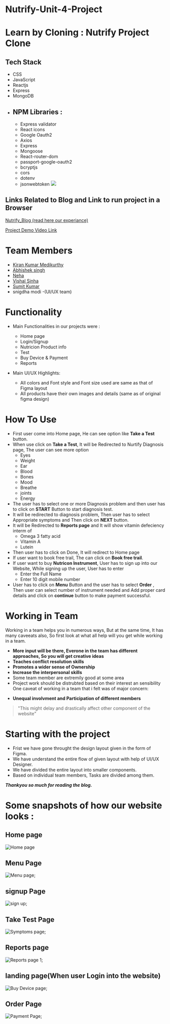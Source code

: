 # Nutrify-Unit-4-Project

# Learn by Cloning : Nutrify Project Clone

## Tech Stack
* CSS
* JavaScript
* Reactjs
* Express
* MongoDB
* ## NPM Libraries :
    * Express validator
    * React icons
    * Google Oauth2
    * Axios
    * Express
    * Mongoose
    * React-router-dom
    * passport-google-oauth2
    * bcryptjs
    * cors
    * dotenv
    * jsonwebtoken
![](https://www.pngfind.com/pngs/m/685-6854994_react-logo-no-background-hd-png-download.png)

## Links Related to Blog and Link to run project  in a Browser

[Nutrify_Blog (read here our experiance)](https://medium.com/@vs9425348/introduction-project-nutrify-1c5d6dbb7183)

[Project Demo Video Link](https://drive.google.com/file/d/1AsJ6KLVRSjrhPjOqrJbCteiRs2aWq7Vr/view?usp=sharing)

# Team Members

   * [Kiran Kumar Medikurthy ](https://github.com/kirankumar-medikurthy)
   * [Abhishek singh](https://github.com/Abhishek-015)
   * [Neha](https://github.com/Neha-081)
   * [Vishal Sinha](https://github.com/Vishal062)
   * [Sumit Kumar](https://github.com/sumitjs7979)
   * snigdha modi   -(UI/UX team) 

# Functionality

* Main Functionalities in our projects were :
    * Home page
    * Login/Signup
    * Nutricion Product info
    * Test
    * Buy Device & Payment
    * Reports
     
     
 * Main UI/UX Highlights:
      * All colors and Font style and Font size  used are same as that of Figma layout 
      * All products have their own images and details (same as of original figma design)
         
# How To Use

* First user come into Home page, He can see option like **Take a Test** button.
* When use click on **Take a Test**, It will be Redirected to Nurtify Diagnosis page, The user can see more option
    * Eyes
    * Weight
    * Ear
    * Blood
    * Bones
    * Mood
    * Breathe
    * joints
    * Energy
* The user has to select one or more Diagnosis problem and then user has to click on **START** Button to start diagnosis test.
* It will be redirected to diagnosis problem, Then user has to select Appropriate symptoms and Then click on **NEXT** button.
* It will be Redirected to **Reports page** and It will show vitamin defeciency interm of 
    * Omega 3 fatty acid
    * Vitamin A
    * Lutein
* Then user has to click on Done, It will redirect to Home page
* If user want to book free trail, The can  click on **Book free trail**.
* If user want to buy **Nutricon Instrument**, User has to sign up into our Website, While signing up the user, User has to enter
    * Enter the Full Name
    * Enter 10 digit mobile number
* User has to click on **Menu** Button and the user has to select **Order** , Then user can select number of instrument needed and Add proper card details and click on **continue** button to make payment successful.

# Working in Team

Working in a team helps you in numerous ways, But at the same time, It has many caveeats also, So first look at what all help will you get while working in a team.

- **More input will be there, Everone in the team has different approaches, So you will get creative ideas**
- **Teaches conflict resolution skills**
- **Promotes a wider sense of Ownership**
- **Increase the interpersonal skills**
- Some team member are extremily good at some area
- Project work should be distrubted based on their interest an sensibility
One caveat of working in a team that i felt was of major concern:
* **Unequal involvment and Participation of different members**
>"This might delay and drastically affect other component of the website"
# Starting with the project

- Frist we have gone throught the design layout given in the form of Figma.
- We have understand the entire flow of given layout with help of UI/UX Designer.
- We have divided the entire layout into smaller components.
- Based on individual team members, Tasks are divided among them. 


***Thankyou so much for reading the blog.***




# Some snapshots of how our website looks : 

## Home page
![Home page](https://github.com/kirankumar-medikurthy/Nutrify-Unit-4-Project-/blob/main/nutrify_project_client/public/Nutrify_project_images/Home.png?raw=true)

## Menu  Page
![Menu page](https://github.com/kirankumar-medikurthy/Nutrify-Unit-4-Project-/blob/main/nutrify_project_client/public/Nutrify_project_images/Menu.png?raw=true);

## signup Page
![sign up](https://github.com/kirankumar-medikurthy/Nutrify-Unit-4-Project-/blob/main/nutrify_project_client/public/Nutrify_project_images/signin.png?raw=true);

## Take Test Page
![Symptoms page](https://github.com/kirankumar-medikurthy/Nutrify-Unit-4-Project-/blob/main/nutrify_project_client/public/Nutrify_project_images/Test.png?raw=true);

## Reports page
![Reports page 1](https://github.com/kirankumar-medikurthy/Nutrify-Unit-4-Project-/blob/main/nutrify_project_client/public/Nutrify_project_images/Reports.png?raw=true);

## landing page(When user Login into the website)
![Buy Device page](https://github.com/kirankumar-medikurthy/Nutrify-Unit-4-Project-/blob/main/nutrify_project_client/public/Nutrify_project_images/product.png?raw=true);

## Order Page
![Payment Page](https://github.com/kirankumar-medikurthy/Nutrify-Unit-4-Project-/blob/main/nutrify_project_client/public/Nutrify_project_images/payment.png?raw=true);



  
